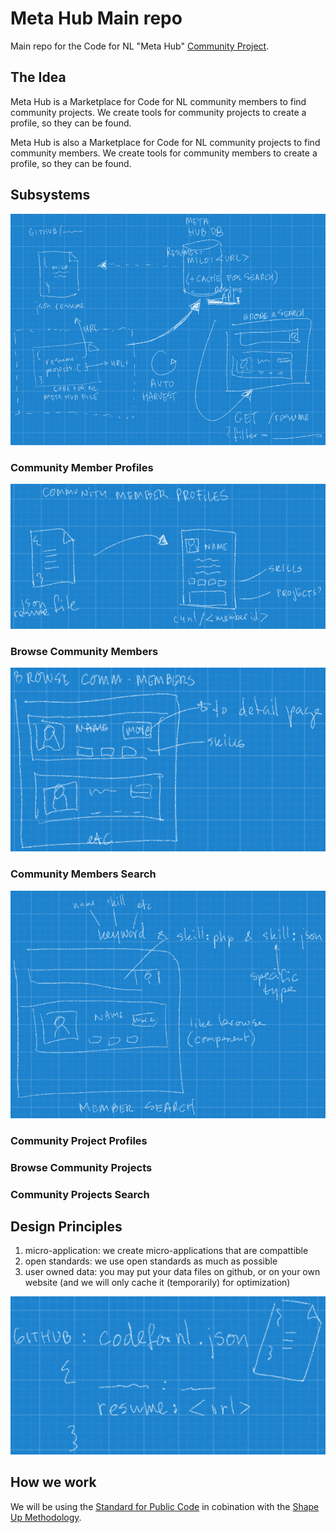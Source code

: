 # Meta Hub Main repo
Main repo for the Code for NL "Meta Hub" [Community Project](https://www.codefor.nl/communityprojects).

## The Idea

Meta Hub is a Marketplace for Code for NL community members to find community projects. We create tools for community projects to create a profile, so they can be found.

Meta Hub is also a Marketplace for Code for NL community projects to find community members. We create tools for community members to create a profile, so they can be found.

## Subsystems

![Meta Hub Remote File Architecture](https://github.com/codefornl/meta-hub-main/blob/master/metahub_archi.png)

### Community Member Profiles

![Community Member Profile](https://github.com/codefornl/meta-hub-main/blob/master/metahub_member.png)

### Browse Community Members

![Browse Community Members](https://github.com/codefornl/meta-hub-main/blob/master/metahub_member_browse.png)

### Community Members Search

![Search Community Members](https://github.com/codefornl/meta-hub-main/blob/master/metahub_member_search.png)

### Community Project Profiles

### Browse Community Projects

### Community Projects Search

## Design Principles

1. micro-application: we create micro-applications that are compattible
2. open standards: we use open standards as much as possible
3. user owned data: you may put your data files on github, or on your own website (and we will only cache it (temporarily) for optimization)

![Code for NL Meta Hub file](https://github.com/codefornl/meta-hub-main/blob/master/metahub_c4nlfile.png)

## How we work
We will be using the [Standard for Public Code](https://standard.publiccode.net/) in cobination with the [Shape Up Methodology](https://basecamp.com/shapeup).
